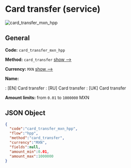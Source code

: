 
# Card transfer (service) 
![card_transfer_mxn_hpp](https://static.openfintech.io/payment_methods/card_transfer_mxn_hpp/logo.svg?w=400&c=v0.59.26#w200)  

## General 
 
**Code:** `card_transfer_mxn_hpp` 
 
**Method:** `card_transfer` 
 [show -->](/payment-methods/card_transfer/) 
 
**Currency:** `MXN` [show -->](/currencies/MXN/) 
 
**Name:** 
 
:	[EN] Card transfer 
:	[RU] Card transfer 
:	[UK] Card transfer 
 
**Amount limits:** from `0.01` to `1000000` MXN 

## JSON Object 

```json
{
  "code":"card_transfer_mxn_hpp",
  "flow":"hpp",
  "method":"card_transfer",
  "currency":"MXN",
  "fields":null,
  "amount_min":0.01,
  "amount_max":1000000
}
```  
